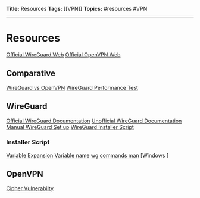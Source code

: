 **Title:** Resources
**Tags:** [[VPN]]
**Topics:** #resources #VPN

---

# Resources
[Official WireGuard Web](https://www.wireguard.com/)
[Official OpenVPN Web](https://openvpn.net/)

## Comparative
[WireGuard vs OpenVPN](https://restoreprivacy.com/vpn/wireguard-vs-openvpn/)
[WireGuard Performance Test](https://www.wireguard.com/performance/)

## WireGuard
[Official WireGuard Documentation](https://www.wireguard.com/)
[Unofficial WireGuard Documentation](https://github.com/pirate/wireguard-docs)
[Manual WireGuard Set up](https://www.digitalocean.com/community/tutorials/how-to-set-up-wireguard-on-ubuntu-20-04)
[WireGuard Installer Script](https://github.com/angristan/wireguard-install)

### Installer Script
[Variable Expansion](https://stackoverflow.com/questions/8515411/what-is-indirect-expansion-what-does-var-mean)
[Variable name](https://stackoverflow.com/questions/2634590/using-a-variable-to-refer-to-another-variable-in-bash)
[wg commands man](https://git.zx2c4.com/wireguard-tools/about/src/man/wg.8)
[Windows ]

## OpenVPN
[Cipher Vulnerabilty](https://community.openvpn.net/openvpn/wiki/SWEET32)
